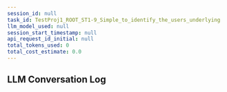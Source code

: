 ```yaml
---
session_id: null
task_id: TestProj1_ROOT_ST1-9_Simple_to_identify_the_users_underlying
llm_model_used: null
session_start_timestamp: null
api_request_id_initial: null
total_tokens_used: 0
total_cost_estimate: 0.0
---
```

## LLM Conversation Log
